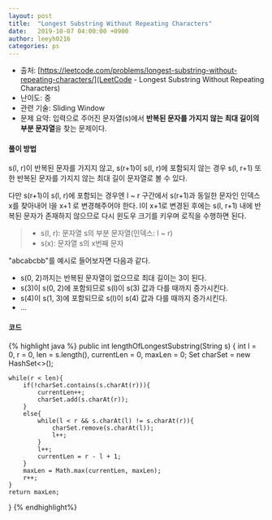 ```yaml
---
layout: post
title:  "Longest Substring Without Repeating Characters"
date:   2019-10-07 04:00:00 +0900
author: leeyh0216
categories: ps
---
```


- 출처: [https://leetcode.com/problems/longest-substring-without-repeating-characters/](LeetCode - Longest Substring Without Repeating Characters)
- 난이도: 중
- 관련 기술: Sliding Window
- 문제 요약: 입력으로 주어진 문자열(s)에서 **반복된 문자를 가지지 않는 최대 길이의 부분 문자열**을 찾는 문제이다.

#### 풀이 방법

s(l, r)이 반복된 문자를 가지지 않고, s(r+1)이 s(l, r)에 포함되지 않는 경우 s(l, r+1) 또한 반복된 문자를 가지지 않는 최대 길이 문자열로 볼 수 있다.

다만 s(r+1)이 s(l, r)에 포함되는 경우엔 l ~ r 구간에서 s(r+1)과 동일한 문자인 인덱스 x를 찾아내어 l을 x+1 로 변경해주어야 한다. l이 x+1로 변경된 후에는 s(l, r+1) 내에 반복된 문자가 존재하지 않으므로 다시 윈도우 크기를 키우며 로직을 수행하면 된다.

> * s(l, r): 문자열 s의 부분 문자열(인덱스: l ~ r)
> * s(x): 문자열 s의 x번째 문자

"abcabcbb"를 예시로 들어보자면 다음과 같다.

* s(0, 2)까지는 반복된 문자열이 없으므로 최대 길이는 3이 된다.
* s(3)이 s(0, 2)에 포함되므로 s(l)이 s(3) 값과 다를 때까지 증가시킨다.
* s(4)이 s(1, 3)에 포함되므로 s(l)이 s(4) 값과 다를 때까지 증가시킨다.
* ...

#### 코드

{% highlight java %}
public int lengthOfLongestSubstring(String s) {
    int l = 0, r = 0, len = s.length(), currentLen = 0, maxLen = 0;
    Set<Character> charSet = new HashSet<>();

    while(r < len){
        if(!charSet.contains(s.charAt(r))){
            currentLen++;
            charSet.add(s.charAt(r));
        }
        else{
            while(l < r && s.charAt(l) != s.charAt(r)){
                charSet.remove(s.charAt(l));
                l++;
            }
            l++;
            currentLen = r - l + 1;
        }
        maxLen = Math.max(currentLen, maxLen);
        r++;
    }
    return maxLen;
}
{% endhighlight%}